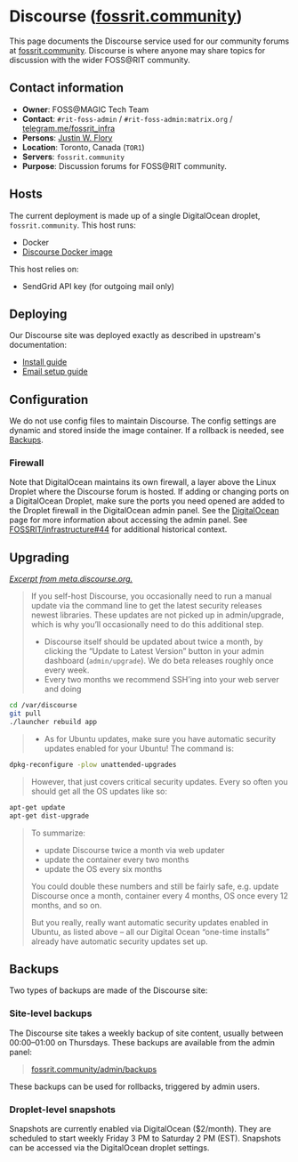 Discourse ([fossrit.community](https://fossrit.community/))
===========================================================

This page documents the Discourse service used for our community forums at [fossrit.community](https://fossrit.community/).
Discourse is where anyone may share topics for discussion with the wider FOSS@RIT community.


## Contact information

* **Owner**: FOSS@MAGIC Tech Team
* **Contact**: `#rit-foss-admin` / `#rit-foss-admin:matrix.org` / [telegram.me/fossrit_infra](https://t.me/fossrit_infra)
* **Persons**: [Justin W. Flory](https://github.com/jwflory)
* **Location**: Toronto, Canada (`TOR1`)
* **Servers**: `fossrit.community`
* **Purpose**: Discussion forums for FOSS@RIT community.


## Hosts

The current deployment is made up of a single DigitalOcean droplet, `fossrit.community`.
This host runs:

* Docker
* [Discourse Docker image](https://github.com/discourse/discourse_docker)

This host relies on:

* SendGrid API key (for outgoing mail only)


## Deploying

Our Discourse site was deployed exactly as described in upstream's documentation:

* [Install guide](https://github.com/discourse/discourse/blob/0c4ac2a7bc726176b1d76b98f789a35e5d1bddfc/docs/INSTALL-cloud.md)
* [Email setup guide](https://github.com/discourse/discourse/blob/0c4ac2a7bc726176b1d76b98f789a35e5d1bddfc/docs/INSTALL-email.md)


## Configuration

We do not use config files to maintain Discourse.
The config settings are dynamic and stored inside the image container.
If a rollback is needed, see [Backups](#backups).

### Firewall

Note that DigitalOcean maintains its own firewall, a layer above the Linux Droplet where the Discourse forum is hosted.
If adding or changing ports on a DigitalOcean Droplet, make sure the ports you need opened are added to the Droplet firewall in the DigitalOcean admin panel.
See the [DigitalOcean](digitalocean) page for more information about accessing the admin panel.
See [FOSSRIT/infrastructure#44](https://github.com/FOSSRIT/infrastructure/issues/44) for additional historical context.


## Upgrading

[_Excerpt from meta.discourse.org._](https://meta.discourse.org/t/how-do-i-manually-update-discourse-and-docker-image-to-latest/23325)

> If you self-host Discourse, you occasionally need to run a manual update via the command line to get the latest security releases newest libraries.
> These updates are not picked up in admin/upgrade, which is why you’ll occasionally need to do this additional step.
>
> * Discourse itself should be updated about twice a month, by clicking the “Update to Latest Version” button in your admin dashboard (`admin/upgrade`).
>   We do beta releases roughly once every week.
> * Every two months we recommend SSH’ing into your web server and doing

```sh
cd /var/discourse
git pull
./launcher rebuild app
```

> * As for Ubuntu updates, make sure you have automatic security updates enabled for your Ubuntu!
>   The command is:

```sh
dpkg-reconfigure -plow unattended-upgrades
```

> However, that just covers critical security updates. Every so often you should get all the OS updates like so:

```sh
apt-get update
apt-get dist-upgrade
```

> To summarize:
>
> * update Discourse twice a month via web updater
> * update the container every two months
> * update the OS every six months
>
> You could double these numbers and still be fairly safe, e.g. update Discourse once a month, container every 4 months, OS once every 12 months, and so on.
>
> But you really, really want automatic security updates enabled in Ubuntu, as listed above – all our Digital Ocean “one-time installs” already have automatic security updates set up.


## Backups

Two types of backups are made of the Discourse site:

### Site-level backups

The Discourse site takes a weekly backup of site content, usually between 00:00–01:00 on Thursdays.
These backups are available from the admin panel:

> [fossrit.community/admin/backups](https://fossrit.community/admin/backups)

These backups can be used for rollbacks, triggered by admin users.


### Droplet-level snapshots

Snapshots are currently enabled via DigitalOcean ($2/month).
They are scheduled to start weekly Friday 3 PM to Saturday 2 PM (EST).
Snapshots can be accessed via the DigitalOcean droplet settings.
